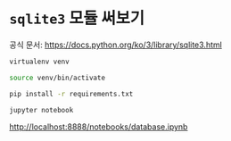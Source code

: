 # `sqlite3` 모듈 써보기

공식 문서: <https://docs.python.org/ko/3/library/sqlite3.html>

```bash
virtualenv venv

source venv/bin/activate

pip install -r requirements.txt

jupyter notebook
```

<http://localhost:8888/notebooks/database.ipynb>
